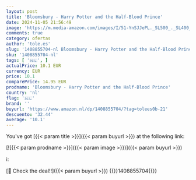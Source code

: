 ```yaml
---
layout: post
title: 'Bloomsbury - Harry Potter and the Half-Blood Prince'
date: 2024-11-05 21:56:49
image: 'https://m.media-amazon.com/images/I/51-YnSJJePL._SL500_._SL400_.jpg'
comments: true
category: ofertas
author: 'tole.es'
slug: '1408855704-nl Bloomsbury - Harry Potter and the Half-Blood Prince'
sku: '1408855704-nl'
tags: [ '🇳🇱', ]
actualPrice: 10.1 EUR
currency: EUR
price: 10.1
comparePrice: 14.95 EUR
prodname: 'Bloomsbury - Harry Potter and the Half-Blood Prince'
country: 'nl'
flag: '🇳🇱'
brand: ''
buyurl: 'https://www.amazon.nl/dp/1408855704/?tag=tolees0b-21'
descuento: '32.44'
average: '10.1'
---
```


You've got [{{< param title >}}]({{< param buyurl >}}) at the following link:

[![{{< param prodname >}}]({{< param image >}})]({{< param buyurl >}})

ℹ️:


[🛒 Check the deal!!]({{< param buyurl >}})
{{<world>}}1408855704{{</world>}}
